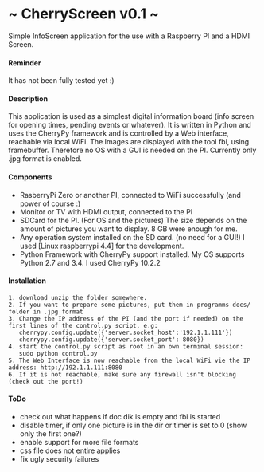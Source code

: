 # ~ CherryScreen v0.1 ~

Simple InfoScreen application for the use with a Raspberry PI and a HDMI Screen.

#### Reminder

It has not been fully tested yet :)

#### Description

This application is used as a simplest digital information board (info screen for opening times, pending events or whatever). 
It is written in Python and uses the CherryPy framework and is controlled by a Web interface, reachable via local WiFi. 
The Images are displayed with the tool fbi, using framebuffer. Therefore no OS with a GUI is needed on the PI. 
Currently only .jpg format is enabled.
#### Components

- RasberryPi Zero or another PI, connected to WiFi successfully (and power of course :)
- Monitor or TV with HDMI output, connected to the PI
- SDCard for the PI. (For OS and the pictures) The size depends on the amount of pictures you want to display. 8 GB were enough for me.
- Any operation system installed on the SD card. (no need for a GUI!) I used [Linux raspberrypi 4.4] for the development.
- Python Framework with CherryPy support installed. My OS supports Python 2.7 and 3.4. I used CherryPy 10.2.2

#### Installation

    1. download unzip the folder somewhere.
    2. If you want to prepare some pictures, put them in programms docs/ folder in .jpg format
    3. Change the IP address of the PI (and the port if needed) on the first lines of the control.py script, e.g: 
       cherrypy.config.update({'server.socket_host':'192.1.1.111'})
       cherrypy.config.update({'server.socket_port': 8080})
    4. start the control.py script as root in an own terminal session: 
       sudo python control.py
    5. The Web Interface is now reachable from the local WiFi vie the IP address: http://192.1.1.111:8080
    6. If it is not reachable, make sure any firewall isn't blocking (check out the port!)

#### ToDo  

- check out what happens if doc dik is empty and fbi is started
- disable timer, if only one picture is in the dir or timer is set to 0 (show only the first one?)
- enable support for more file formats
- css file does not entire applies
- fix ugly security failures
